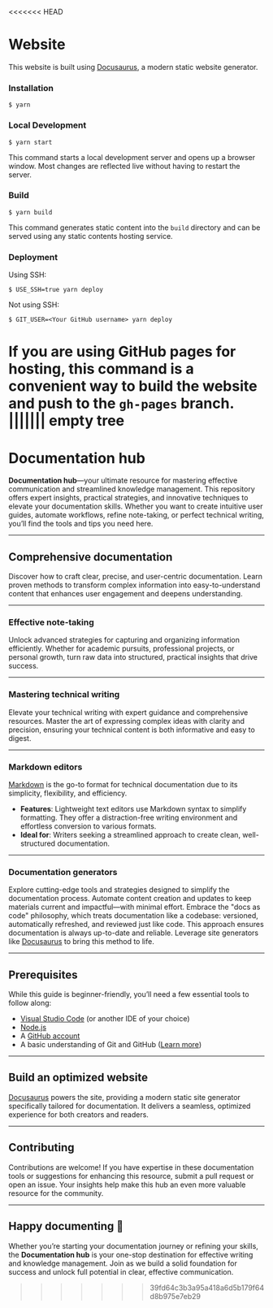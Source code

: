 <<<<<<< HEAD
# Website

This website is built using [Docusaurus](https://docusaurus.io/), a modern static website generator.

### Installation

```
$ yarn
```

### Local Development

```
$ yarn start
```

This command starts a local development server and opens up a browser window. Most changes are reflected live without having to restart the server.

### Build

```
$ yarn build
```

This command generates static content into the `build` directory and can be served using any static contents hosting service.

### Deployment

Using SSH:

```
$ USE_SSH=true yarn deploy
```

Not using SSH:

```
$ GIT_USER=<Your GitHub username> yarn deploy
```

If you are using GitHub pages for hosting, this command is a convenient way to build the website and push to the `gh-pages` branch.
||||||| empty tree
=======
# Documentation hub

**Documentation hub**—your ultimate resource for mastering effective communication and streamlined knowledge management. This repository offers expert insights, practical strategies, and innovative techniques to elevate your documentation skills. Whether you want to create intuitive user guides, automate workflows, refine note-taking, or perfect technical writing, you’ll find the tools and tips you need here.

---

## Comprehensive documentation

Discover how to craft clear, precise, and user-centric documentation. Learn proven methods to transform complex information into easy-to-understand content that enhances user engagement and deepens understanding.

---

### Effective note-taking

Unlock advanced strategies for capturing and organizing information efficiently. Whether for academic pursuits, professional projects, or personal growth, turn raw data into structured, practical insights that drive success.

---

### Mastering technical writing

Elevate your technical writing with expert guidance and comprehensive resources. Master the art of expressing complex ideas with clarity and precision, ensuring your technical content is both informative and easy to digest.

---

### Markdown editors

[Markdown](https://www.markdownguide.org/) is the go-to format for technical documentation due to its simplicity, flexibility, and efficiency.

- **Features**: Lightweight text editors use Markdown syntax to simplify formatting. They offer a distraction-free writing environment and effortless conversion to various formats.
- **Ideal for**: Writers seeking a streamlined approach to create clean, well-structured documentation.

---

### Documentation generators

Explore cutting-edge tools and strategies designed to simplify the documentation process. Automate content creation and updates to keep materials current and impactful—with minimal effort. Embrace the "docs as code" philosophy, which treats documentation like a codebase: versioned, automatically refreshed, and reviewed just like code. This approach ensures documentation is always up-to-date and reliable. Leverage site generators like [Docusaurus](https://docusaurus.io/) to bring this method to life.

---

## Prerequisites

While this guide is beginner-friendly, you’ll need a few essential tools to follow along:

- [Visual Studio Code](https://code.visualstudio.com/download) (or another IDE of your choice)
- [Node.js](https://nodejs.org/en/download/)
- A [GitHub account](https://github.com/)
- A basic understanding of Git and GitHub ([Learn more](https://www.freecodecamp.org/news/gitting-things-done-book/))

---

## Build an optimized website

[Docusaurus](https://docusaurus.io/) powers the site, providing a modern static site generator specifically tailored for documentation. It delivers a seamless, optimized experience for both creators and readers.

---

## Contributing

Contributions are welcome! If you have expertise in these documentation tools or suggestions for enhancing this resource, submit a pull request or open an issue. Your insights help make this hub an even more valuable resource for the community.

---

## Happy documenting 🚀

Whether you’re starting your documentation journey or refining your skills, the **Documentation hub** is your one-stop destination for effective writing and knowledge management. Join as we build a solid foundation for success and unlock full potential in clear, effective communication.
>>>>>>> 39fd64c3b3a95a418a6d5b179f64d8b975e7eb29
